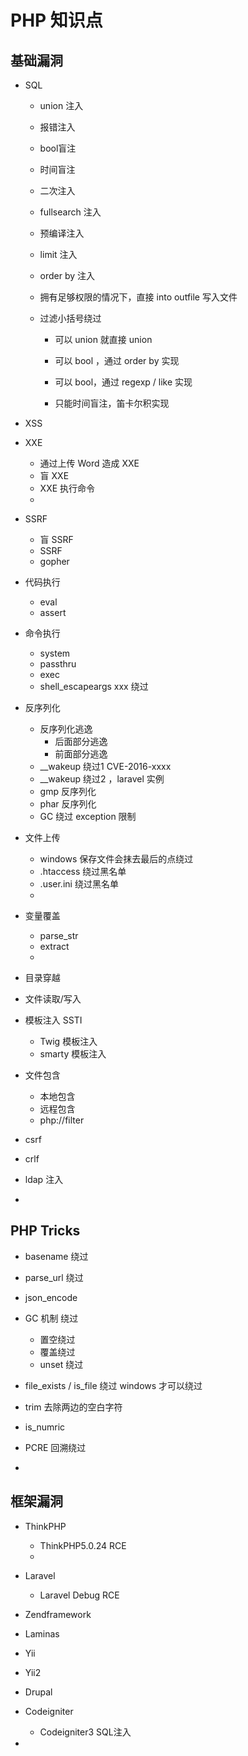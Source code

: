 # PHP 知识点

## 基础漏洞

- SQL
  - union 注入
  - 报错注入
  - bool盲注
  - 时间盲注
  - 二次注入
  - fullsearch 注入
  - 预编译注入
  - limit 注入
  - order by 注入
  - 拥有足够权限的情况下，直接 into outfile 写入文件

  - 过滤小括号绕过
    - 可以 union 就直接 union

    - 可以 bool ，通过 order by 实现

    - 可以 bool，通过 regexp / like 实现

    - 只能时间盲注，笛卡尔积实现

- XSS
- XXE
  - 通过上传 Word 造成 XXE
  - 盲 XXE
  - XXE 执行命令
  - 

- SSRF
  - 盲 SSRF
  - SSRF
  - gopher
- 代码执行
  - eval
  - assert

- 命令执行
  - system
  - passthru
  - exec
  - shell_escapeargs xxx 绕过
  
- 反序列化
  - 反序列化逃逸
    - 后面部分逃逸
    - 前面部分逃逸
  - __wakeup 绕过1 CVE-2016-xxxx
  - __wakeup 绕过2 ，laravel 实例
  - gmp 反序列化
  - phar 反序列化
  - GC 绕过  exception 限制
  
- 文件上传
  - windows 保存文件会抹去最后的点绕过
  - .htaccess 绕过黑名单
  - .user.ini 绕过黑名单
  - 

- 变量覆盖
  - parse_str
  - extract
  - 

- 目录穿越
- 文件读取/写入
- 模板注入 SSTI
  - Twig 模板注入
  - smarty 模板注入
- 文件包含
  - 本地包含
  - 远程包含
  - php://filter

- csrf
- crlf
- ldap 注入
- 


## PHP Tricks

- basename 绕过
- parse_url 绕过
- json_encode
- GC 机制 绕过
  - 置空绕过
  - 覆盖绕过
  - unset 绕过

- file_exists / is_file 绕过 windows 才可以绕过
- trim 去除两边的空白字符
- is_numric
- PCRE 回溯绕过
- 



## 框架漏洞

- ThinkPHP
  - ThinkPHP5.0.24 RCE
  - 

- Laravel
  - Laravel Debug RCE

- Zendframework
- Laminas
- Yii
- Yii2
- Drupal
- Codeigniter
  - Codeigniter3 SQL注入

- 























